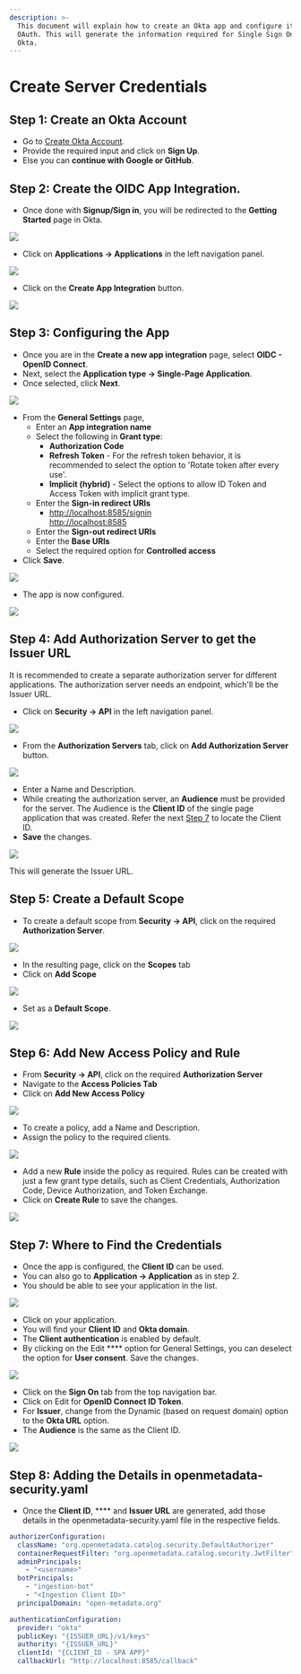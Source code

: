 ```yaml
---
description: >-
  This document will explain how to create an Okta app and configure it for
  OAuth. This will generate the information required for Single Sign On with
  Okta.
---
```


# Create Server Credentials

## Step 1: Create an Okta Account

* Go to [Create Okta Account](https://developer.okta.com/signup/).
* Provide the required input and click on **Sign Up**.
* Else you can **continue with Google or GitHub**.

## Step 2: Create the OIDC App Integration.

* Once done with **Signup/Sign in**, you will be redirected to the **Getting Started** page in Okta.

![](<../../../../docs/.gitbook/assets/image (56).png>)

* Click on **Applications -> Applications** in the left navigation panel.

![](<../../../../docs/.gitbook/assets/image (10).png>)

* Click on the **Create App Integration** button.

![](<../../../../docs/.gitbook/assets/image (11).png>)

## Step 3: Configuring the App

* Once you are in the **Create a new app integration** page, select **OIDC - OpenID Connect**.
* Next, select the **Application type -> Single-Page Application**.
* Once selected, click **Next**.

![](<../../../../docs/.gitbook/assets/image (41).png>)

* From the **General Settings** page,&#x20;
  * Enter an **App integration name**
  * Select the following in **Grant type**:
    * **Authorization Code**
    * **Refresh Token** - For the refresh token behavior, it is recommended to select the option to 'Rotate token after every use'.
    * **Implicit (hybrid)** - Select the options to allow ID Token and Access Token with implicit grant type.
  * Enter the **Sign-in redirect URIs**
    * [http://localhost:8585/signin      \
      http://localhost:8585](http://localhost:8585/signinhttp://localhost:8585)
  * Enter the **Sign-out redirect URIs**
  * Enter the **Base URIs**
  * Select the required option for **Controlled access**
* Click **Save**.

![](<../../../../docs/.gitbook/assets/image (20).png>)

* The app is now configured.

![](<../../../../docs/.gitbook/assets/image (28).png>)

## Step 4: Add Authorization Server to get the Issuer URL

It is recommended to create a separate authorization server for different applications. The authorization server needs an endpoint, which'll be the Issuer URL.

* Click on **Security -> API** in the left navigation panel.

![](<../../../../docs/.gitbook/assets/image (17).png>)

* From the **Authorization Servers** tab, click on **Add Authorization Server** button.

![](<../../../../docs/.gitbook/assets/image (29).png>)

* Enter a Name and Description.&#x20;
* While creating the authorization server, an **Audience** must be provided for the server. The Audience is the **Client ID** of the single page application that was created. Refer the next [Step 7](okta-server-creds.md#step-7-where-to-find-the-credentials) to locate the Client ID.
* **Save** the changes.

![](<../../../../docs/.gitbook/assets/image (32).png>)

This will generate the Issuer URL.

## Step 5: Create a Default Scope

* To create a default scope from **Security -> API**, click on the required **Authorization Server**.

![](<../../../../docs/.gitbook/assets/image (71).png>)

* In the resulting page, click on the **Scopes** tab
* Click on **Add Scope**

![](<../../../../docs/.gitbook/assets/image (51).png>)

* Set as a **Default Scope**.

![](<../../../../docs/.gitbook/assets/image (73).png>)

## Step 6: Add New Access Policy and Rule

* From **Security -> API**, click on the required **Authorization Server**
* Navigate to the **Access Policies Tab**
* Click on **Add New Access Policy**

![](<../../../../docs/.gitbook/assets/image (37).png>)

* To create a policy, add a Name and Description.
* Assign the policy to the required clients.

![](<../../../../docs/.gitbook/assets/image (2).png>)

* Add a new **Rule** inside the policy as required. Rules can be created with just a few grant type details, such as Client Credentials, Authorization Code, Device Authorization, and Token Exchange.
* Click on **Create Rule** to save the changes.

![](<../../../../docs/.gitbook/assets/image (40).png>)

## Step 7: Where to Find the Credentials

* Once the app is configured, the **Client ID** can be used.
* You can also go to **Application -> Application** as in step 2.
* You should be able to see your application in the list.

![](<../../../../docs/.gitbook/assets/image (35).png>)

* Click on your application.
* You will find your **Client ID** and **Okta domain**.
* The **Client authentication** is enabled by default.
* By clicking on the Edit **** option for General Settings, you can deselect the option for **User consent**. Save the changes.

![](<../../../../docs/.gitbook/assets/image (1).png>)

* Click on the **Sign On** tab from the top navigation bar.
* Click on Edit for **OpenID Connect ID Token**.
* For **Issuer**, change from the Dynamic (based on request domain) option to the **Okta URL** option.
* The **Audience** is the same as the Client ID.

![](<../../../../docs/.gitbook/assets/image (5).png>)

## Step 8: Adding the Details in openmetadata-security.yaml

* Once the **Client ID**, **** and **Issuer URL** are generated, add those details in the openmetadata-security.yaml file in the respective fields.

```yaml
authorizerConfiguration:
  className: "org.openmetadata.catalog.security.DefaultAuthorizer"
  containerRequestFilter: "org.openmetadata.catalog.security.JwtFilter"
  adminPrincipals:
    - "<username>"
  botPrincipals:
    - "ingestion-bot"
    - "<Ingestion Client ID>"
  principalDomain: "open-metadata.org"

authenticationConfiguration:
  provider: "okta"
  publicKey: "{ISSUER_URL}/v1/keys"
  authority: "{ISSUER_URL}"
  clientId: "{CLIENT_ID - SPA APP}"
  callbackUrl: "http://localhost:8585/callback"
```
